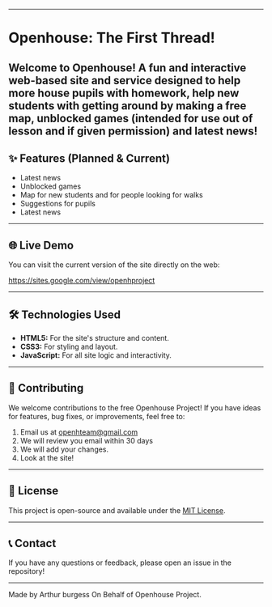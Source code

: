 -----

# Openhouse: The First Thread!

Welcome to Openhouse! A fun and interactive web-based site and service designed to help more house pupils with homework, help new students with getting around by making a free map, unblocked games (intended for use out of lesson and if given permission) and latest news!
-----

## ✨ Features (Planned & Current)

  * Latest news
  * Unblocked games
  * Map for new students and for people looking for walks
  * Suggestions for pupils
  * Latest news
-----

## 🌐 Live Demo

You can visit the current version of the site directly on the web:

https://sites.google.com/view/openhproject

-----

## 🛠️ Technologies Used

  * **HTML5:** For the site's structure and content.
  * **CSS3:** For styling and layout.
  * **JavaScript:** For all site logic and interactivity.

-----

## 🤝 Contributing

We welcome contributions to the free Openhouse Project! If you have ideas for features, bug fixes, or improvements, feel free to:

1.  Email us at openhteam@gmail.com
2.  We will review you email within 30 days
3.  We will add your changes.
4.  Look at the site!

-----

## 📄 License

This project is open-source and available under the [MIT License](https://www.google.com/search?q=LICENSE).

-----

## 📞 Contact

If you have any questions or feedback, please open an issue in the repository\!

-----
Made by Arthur burgess On Behalf of Openhouse Project.
